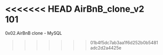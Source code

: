 <<<<<<< HEAD
AirBnB_clone_v2 101
=======
0x02.AirBnB clone - MySQL
>>>>>>> 01b4f5dc7ab3aa1f6d252b0b5481adc2d2a4425e
